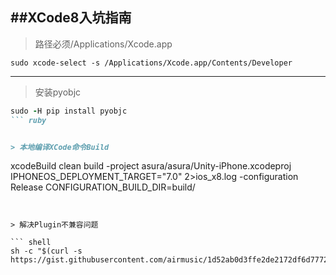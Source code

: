 ##XCode8入坑指南
------

> 路径必须/Applications/Xcode.app

```shell
sudo xcode-select -s /Applications/Xcode.app/Contents/Developer
```


------

> 安装pyobjc

``` ruby
sudo -H pip install pyobjc
``` ruby


> 本地编译XCode命令Build


``` 
xcodeBuild clean build -project asura/asura/Unity-iPhone.xcodeproj IPHONEOS_DEPLOYMENT_TARGET="7.0" 2>ios_x8.log -configuration Release CONFIGURATION_BUILD_DIR=build/
```


> 解决Plugin不兼容问题

``` shell
sh -c "$(curl -s https://gist.githubusercontent.com/airmusic/1d52ab0d3ffe2de2172df6d777284167/raw/f5f516ed662c93d39a1ddfde7dacd03205b661b6/UnityPluginFix.sh)"
```